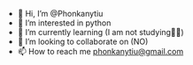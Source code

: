 - 👋 Hi, I’m @Phonkanytiu
- 👀 I’m interested in python
- 🌱 I’m currently learning (I am not studying🤷‍♂️)
- 💞️ I’m looking to collaborate on (NO)
- 📫 How to reach me phonkanytiu@gmail.com

<!---
Phonkanytiu/Phonkanytiu is a ✨ special ✨ repository because its `README.md` (this file) appears on your GitHub profile.
You can click the Preview link to take a look at your changes.
--->
